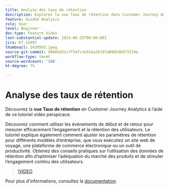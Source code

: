```yaml
---
title: Analyse des taux de rétention
description: Explorez la vue Taux de rétention dans Customer Journey Analytics. Découvrez comment utiliser les événements de début et de retour pour mesurer efficacement l’engagement et la rétention des utilisateurs.
feature: Guided Analysis
role: User
level: Beginner
doc-type: Feature Video
last-substantial-update: 2023-06-25T00:00:00Z
jira: KT-15097
thumbnail: 3430503.jpeg
source-git-commit: d8605d31c7f547c3e55aa2b7dfa8905db973219a
workflow-type: tm+mt
source-wordcount: '108'
ht-degree: 7%

---
```


# Analyse des taux de rétention

Découvrez la **vue Taux de rétention** en Customer Journey Analytics à l’aide de ce tutoriel vidéo perspicace.

Découvrez comment utiliser les événements de début et de retour pour mesurer efficacement l’engagement et la rétention des utilisateurs. Le tutoriel explique également comment ajuster les paramètres de rétention pour différents modèles d’entreprise, que vous exécutiez un site web de voyage, une plateforme de commerce électronique ou un outil de productivité. Obtenez des conseils pratiques sur l’utilisation des données de rétention afin d’optimiser l’adéquation du marché des produits et de stimuler l’engagement continu des utilisateurs.

>[!VIDEO](https://video.tv.adobe.com/v/3430503/?learn=on)

Pour plus dʼinformations, consultez la [documentation](https://experienceleague.adobe.com/fr/docs/analytics-platform/using/guided-analysis/retention/retention-rates).
